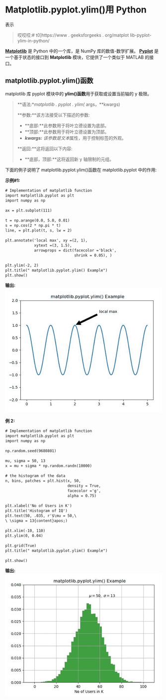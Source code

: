 # Matplotlib.pyplot.ylim()用 Python

表示

> 哎哎哎:# t0]https://www . geeksforgeeks . org/matplot lib-pyplot-ylim-in-python/

**[Matplotlib](https://www.geeksforgeeks.org/python-introduction-matplotlib/)** 是 Python 中的一个库，是 NumPy 库的数值-数学扩展。 **[Pyplot](https://www.geeksforgeeks.org/pyplot-in-matplotlib/)** 是一个基于状态的接口到 **Matplotlib** 模块，它提供了一个类似于 MATLAB 的接口。

## matplotlib.pyplot.ylim()函数

matplotlib 库 pyplot 模块中的 **ylim()函数**用于获取或设置当前轴的 y 极限。

> **语法:**matplotlib . pyplot . ylim(* args，**kwargs)
> 
> **参数:**该方法接受以下描述的参数:
> 
> *   **底部:**此参数用于将叶立德设置为底部。
> *   **顶部:**此参数用于将叶立德设置为顶部。
> *   ****kwargs:** 该参数是*文本*属性，用于控制标签的外观。
> 
> **返回:**这将返回以下内容:
> 
> *   **底部，顶部:**这将返回新 y 轴限制的元组。

下面的例子说明了 matplotlib.pyplot.ylim()函数在 matplotlib.pyplot 中的作用:

**示例#1:**

```
# Implementation of matplotlib function
import matplotlib.pyplot as plt
import numpy as np

ax = plt.subplot(111)

t = np.arange(0.0, 5.0, 0.01)
s = np.cos(2 * np.pi * t)
line, = plt.plot(t, s, lw = 2)

plt.annotate('local max', xy =(2, 1),
             xytext =(3, 1.5),
             arrowprops = dict(facecolor ='black',
                               shrink = 0.05), )

plt.ylim(-2, 2)
plt.title(" matplotlib.pyplot.ylim() Example")
plt.show()
```

**输出:**
![](img/db363e7b91d961db78dbfa62a47dabb9.png)

**例 2:**

```
# Implementation of matplotlib function
import matplotlib.pyplot as plt
import numpy as np

np.random.seed(9680801)

mu, sigma = 50, 13
x = mu + sigma * np.random.randn(10000)

# the histogram of the data
n, bins, patches = plt.hist(x, 50, 
                            density = True,
                            facecolor ='g',
                            alpha = 0.75)

plt.xlabel('No of Users in K')
plt.title('Histogram of IQ')
plt.text(50, .035, r'$\mu = 50,\
\ \sigma = 13{content}apos;)

plt.xlim(-10, 110)
plt.ylim(0, 0.04)

plt.grid(True)
plt.title(" matplotlib.pyplot.ylim() Example")

plt.show()
```

**输出:**
![](img/2819d1b04434b48771441e650a43874e.png)